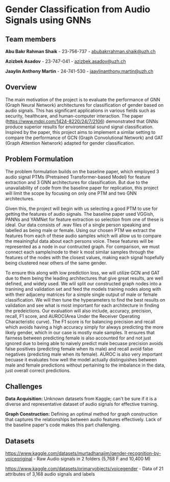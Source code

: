 # Gender Classification from Audio Signals using GNNs

## Team members

**Abu Bakr Rahman Shaik** - 23-756-737 - <abubakrrahman.shaik@uzh.ch>

**Azizbek Asadov** - 23-747-041 - <azizbek.asadov@uzh.ch>

**Jaaylin Anthony Martin** - 24-741-530 - <jaaylinanthony.martin@uzh.ch>

## Overview

The main motivation of the project is to evaluate the performance of GNN (Graph Neural Network) architectures for classification of gender based on audio signals. This has significant applications in various fields such as security, healthcare, and human-computer interaction.
The paper (<https://www.mdpi.com/1424-8220/24/7/2106>) demonstrated that GNNs produce superior results for environmental sound signal classification. Inspired by the paper, this project aims to implement a similar setting to compare the performance of GCN (Graph Convolutional Network) and GAT (Graph Attention Netwrork) adapted for gender classification.

## Problem Formulation

The problem formulation builds on the baseline paper, which employed 3 audio signal PTMs (Pretrained Transformer-based Model) for feature extraction and 3 GNN architectures for classification. But due to the unavailability of code from the baseline paper for replication, this project will limit the scope by focusing on only one PTM and two GNN architectures.

Given this, the project will begin with us selecting a good PTM to use for getting the features of audio signals. The baseline paper used VGGish, PANNs and YAMNet for feature extraction so selection from one of these is ideal. Our data consists of .wav files of a single person speaking and labelled as being male or female. Using our chosen PTM we extract the features from each of these audio samples which will allow us to compare the meainingful data about each persons voice. These features will be represented as a node in our contructed graph. For comparison, we must connect each sample/node to their k most similar samples through the features of the nodes with the closest values, making each signal hopefully being clustered near others of the same gender.

To ensure this along with low prediction loss, we will utilize GCN and GAT due to them being the leading architectures that give great results, are well defined, and widely used. We wlil split our constructed graph nodes into a tranining and validation set and feed the models training nodes along with with their adjaceny matrices for a simple single output of male or female classification. We will then tune the hyperameters to find the best results on validation and see what is most important for each architecture in finding the predeictions. Our evaluation will also include, accuracy, precision, recall, F1 score, and AUROC(Area Under the Receiver Operating Characteristic curve). The F1 score is for balancing precision and recall which avoids having a high accuracy simply for always predicting the more likely gender, which in our case is mostly male samples. It ensures that fairness between predicting female is also accounted for and not just ignored due to being able to naively predict male becuase precision avoids false positives (predicting female when its male) and recall avoid false negatives (predicting male when its female). AUROC is also very important becuase it evaluates how well the model actually distinguishes between male and female predictions without pertaining to the imbalance in the data, just overall correct predictions.

## Challenges

**Data Acquisition:** Unknown datasets from Kaggle; can't be sure if it is a diverse and representative dataset of audio signals for effective training.

**Graph Construction:** Defining an optimal method for graph construction that captures the relationships between audio features effectively. Lack of the baseline paper's code makes this part challenging.

## Datasets

<https://www.kaggle.com/datasets/murtadhanajim/gender-recognition-by-voiceoriginal> -  Raw Audio signals in 2 folders (5,768 F and 10,400 M)

<https://www.kaggle.com/datasets/primaryobjects/voicegender> - Data of 21 attributes of 3,168 audio signals and labels
